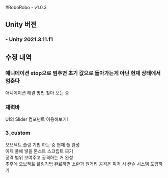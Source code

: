 #RoboRobo - v1.0.3

## Unity 버전
### - Unity 2021.3.11.f1

## 수정 내역
### 애니메이션 stop으로 멈추면 초기 값으로 돌아가는게 아닌 현재 상태에서 멈춘다 
애니메이션 해결 방법 찾아 보는 중

### 체력바
UI의 Slider 컴포넌트 이용해보기! 

### 3_custom
오브젝트 풀링 기법 하는 중 현재 풀 완성<br/>
이제 풀에 넣을 몬스트 스크립트 짜기<br/>
공격 범위 보여주고 공격하는 거 완성<br/>
추후에 오브젝트 풀링기법 완료하면 소환과 원거리 공격은 피격 시 캔슬 시스템 도입하기